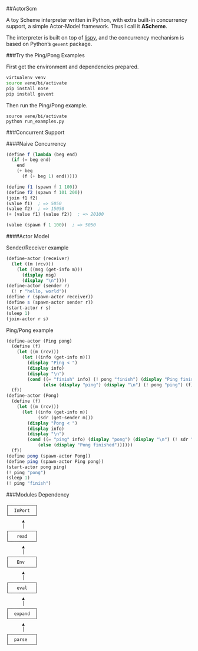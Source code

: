 ##ActorScm

A toy Scheme interpreter written in Python, with extra built-in concurrency support, a simple Actor-Model framework.
Thus I call it **AScheme**.

The interpreter is built on top of [lispy](http://norvig.com/lispy2.html),
and the concurrency mechanism is based on Python’s ``gevent`` package.

###Try the Ping/Pong Examples

First get the environment and dependencies prepared.

```sh
virtualenv venv
source vene/bi/activate
pip install nose
pip install gevent
```

Then run the Ping/Pong example.

```
source vene/bi/activate
python run_examples.py
```

###Concurrent Support

####Naive Concurrency

```scheme
(define f (lambda (beg end)
  (if (= beg end)
    end
    (+ beg
      (f (+ beg 1) end)))))

(define f1 (spawn f 1 100))
(define f2 (spawn f 101 200))
(join f1 f2)
(value f1)  ; => 5050
(value f2)  ; => 15050
(+ (value f1) (value f2))  ; => 20100

(value (spawn f 1 100))  ; => 5050
```

####Actor Model

Sender/Receiver example

```scheme
(define-actor (receiver)
  (let ((m (rcv)))
    (let ((msg (get-info m)))
      (display msg)
      (display "\n"))))
(define-actor (sender r)
  (! r "hello, world"))
(define r (spawn-actor receiver))
(define s (spawn-actor sender r))
(start-actor r s)
(sleep 1)
(join-actor r s)
```

Ping/Pong example

```scheme
(define-actor (Ping pong)
  (define (f)
    (let ((m (rcv)))
      (let ((info (get-info m)))
        (display "Ping < ")
        (display info)
        (display "\n")
        (cond ((= "finish" info) (! pong "finish") (display "Ping finished"))
              (else (display "ping") (display "\n") (! pong "ping") (f))))))
  (f))
(define-actor (Pong)
  (define (f)
    (let ((m (rcv)))
      (let ((info (get-info m))
            (sdr (get-sender m)))
        (display "Pong < ")
        (display info)
        (display "\n")
        (cond ((= "ping" info) (display "pong") (display "\n") (! sdr "pong") (f))
            (else (display "Pong finished"))))))
  (f))
(define pong (spawn-actor Pong))
(define ping (spawn-actor Ping pong))
(start-actor pong ping)
(! ping "pong")
(sleep 1)
(! ping "finish")
```

###Modules Dependency

```
┌──────────┐
│  InPort  │
└──────────┘
      ▲     
      │     
┌──────────┐
│   read   │
└──────────┘
      ▲     
      │     
┌──────────┐
│   Env    │
└──────────┘
      ▲     
      │     
┌──────────┐
│   eval   │
└──────────┘
      ▲     
      │     
┌──────────┐
│  expand  │
└──────────┘
      ▲     
      │     
┌──────────┐
│  parse   │
└──────────┘
```
